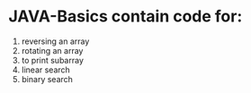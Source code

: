 # JAVA-Basics contain code for:
1) reversing an array
2) rotating an array
3) to print subarray
4) linear search
5) binary search
